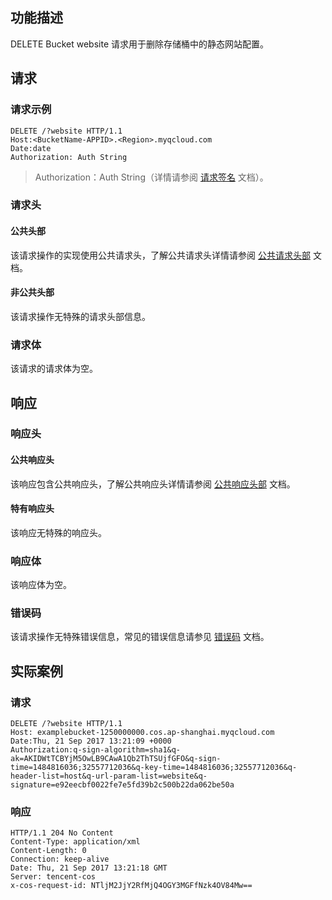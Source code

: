 ## 功能描述

DELETE Bucket website 请求用于删除存储桶中的静态网站配置。

## 请求

### 请求示例

```HTTP
DELETE /?website HTTP/1.1
Host:<BucketName-APPID>.<Region>.myqcloud.com
Date:date
Authorization: Auth String
```

> Authorization：Auth String（详情请参阅 [请求签名](https://intl.cloud.tencent.com/document/product/436/7778) 文档）。

### 请求头

#### 公共头部

该请求操作的实现使用公共请求头，了解公共请求头详情请参阅 [公共请求头部](https://cloud.tencent.com/document/product/436/7728) 文档。

#### 非公共头部

该请求操作无特殊的请求头部信息。

### 请求体

该请求的请求体为空。

## 响应

### 响应头

#### 公共响应头

该响应包含公共响应头，了解公共响应头详情请参阅 [公共响应头部](https://cloud.tencent.com/document/product/436/7729) 文档。

#### 特有响应头

该响应无特殊的响应头。

### 响应体

该响应体为空。

### 错误码

该请求操作无特殊错误信息，常见的错误信息请参见 [错误码](https://cloud.tencent.com/document/product/436/7730) 文档。

## 实际案例

### 请求

```
DELETE /?website HTTP/1.1
Host: examplebucket-1250000000.cos.ap-shanghai.myqcloud.com
Date:Thu, 21 Sep 2017 13:21:09 +0000
Authorization:q-sign-algorithm=sha1&q-ak=AKIDWtTCBYjM5OwLB9CAwA1Qb2ThTSUjfGFO&q-sign-time=1484816036;32557712036&q-key-time=1484816036;32557712036&q-header-list=host&q-url-param-list=website&q-signature=e92eecbf0022fe7e5fd39b2c500b22da062be50a
```

### 响应

```
HTTP/1.1 204 No Content
Content-Type: application/xml
Content-Length: 0
Connection: keep-alive
Date: Thu, 21 Sep 2017 13:21:18 GMT
Server: tencent-cos
x-cos-request-id: NTljM2JjY2RfMjQ4OGY3MGFfNzk4OV84Mw==
```
